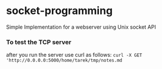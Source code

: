# socket-programming
Simple Implementation for a webserver using Unix socket API

### To test the TCP server
after you run the server use curl as follows:
``curl -X GET 'http://0.0.0.0:5000/home/tarek/tmp/notes.md``
